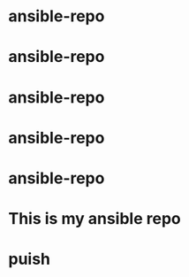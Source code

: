# ansible-repo
# ansible-repo
# ansible-repo
# ansible-repo
# ansible-repo

# This is my ansible repo
# puish
